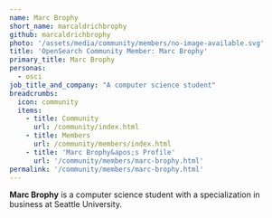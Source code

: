 ```yaml
---
name: Marc Brophy
short_name: marcaldrichbrophy
github: marcaldrichbrophy
photo: '/assets/media/community/members/no-image-available.svg'
title: 'OpenSearch Community Member: Marc Brophy'
primary_title: Marc Brophy
personas:
  - osci
job_title_and_company: "A computer science student"
breadcrumbs:
  icon: community
  items:
    - title: Community
      url: /community/index.html
    - title: Members
      url: /community/members/index.html
    - title: 'Marc Brophy&apos;s Profile'
      url: '/community/members/marc-brophy.html'
permalink: '/community/members/marc-brophy.html'
---
```


**Marc Brophy** is a computer science student with a specialization in business at Seattle University.